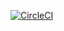 [![CircleCI](https://circleci.com/gh/packer-tm/aws-ami_redmica.svg?style=svg)](https://circleci.com/gh/packer-tm/aws-ami_redmica)
